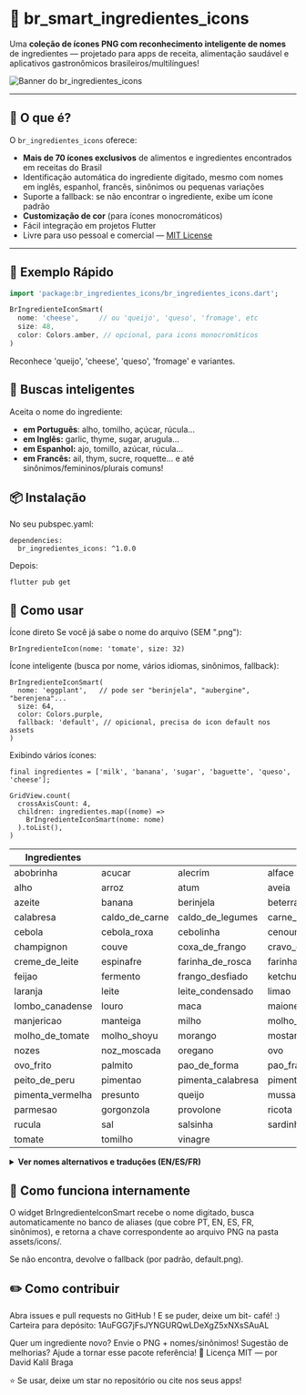 # 🥕 br_smart_ingredientes_icons

Uma **coleção de ícones PNG com reconhecimento inteligente de nomes** de ingredientes — projetado para apps de receita, alimentação saudável e aplicativos gastronômicos brasileiros/multilíngues!

![Banner do br_ingredientes_icons](banner.png)

---

## 🚀 O que é?

O `br_ingredientes_icons` oferece:

- **Mais de 70 ícones exclusivos** de alimentos e ingredientes encontrados em receitas do Brasil
- Identificação automática do ingrediente digitado, mesmo com nomes em inglês, espanhol, francês, sinônimos ou pequenas variações
- Suporte a fallback: se não encontrar o ingrediente, exibe um ícone padrão
- **Customização de cor** (para ícones monocromáticos)
- Fácil integração em projetos Flutter
- Livre para uso pessoal e comercial — [MIT License](LICENSE)

---

## 📱 Exemplo Rápido

```dart
import 'package:br_ingredientes_icons/br_ingredientes_icons.dart';

BrIngredienteIconSmart(
  nome: 'cheese',     // ou 'queijo', 'queso', 'fromage', etc
  size: 48,
  color: Colors.amber, // opcional, para icons monocromáticos
)
```

Reconhece 'queijo', 'cheese', 'queso', 'fromage' e variantes.

## 🧠 Buscas inteligentes
Aceita o nome do ingrediente:

- **em Português**: alho, tomilho, açúcar, rúcula...
- **em Inglês:** garlic, thyme, sugar, arugula...
- **em Espanhol:** ajo, tomillo, azúcar, rúcula...
- **em Francês:** ail, thym, sucre, roquette...
e até sinônimos/femininos/plurais comuns!

## 📦 Instalação
No seu pubspec.yaml:
```
dependencies:
  br_ingredientes_icons: ^1.0.0
```
Depois:
```
flutter pub get
```
## 🎨 Como usar
Ícone direto
Se você já sabe o nome do arquivo (SEM ".png"):
```
BrIngredienteIcon(nome: 'tomate', size: 32)
```
Ícone inteligente (busca por nome, vários idiomas, sinônimos, fallback):
```
BrIngredienteIconSmart(
  nome: 'eggplant',   // pode ser "berinjela", "aubergine", "berenjena"...
  size: 64,
  color: Colors.purple,
  fallback: 'default', // opicional, precisa do icon default nos assets
)
```
Exibindo vários ícones:
```
final ingredientes = ['milk', 'banana', 'sugar', 'baguette', 'queso', 'cheese'];

GridView.count(
  crossAxisCount: 4,
  children: ingredientes.map((nome) =>
    BrIngredienteIconSmart(nome: nome)
  ).toList(),
)
```
| Ingredientes             |                         |                        |                         |
|--------------------------|-------------------------|------------------------|-------------------------|
| abobrinha                | acucar                  | alecrim                | alface                  |
| alho                     | arroz                   | atum                   | aveia                   |
| azeite                   | banana                  | berinjela              | beterraba               |
| calabresa                | caldo_de_carne          | caldo_de_legumes       | carne_moida             |
| cebola                   | cebola_roxa             | cebolinha              | cenoura                 |
| champignon               | couve                   | coxa_de_frango         | cravo_da_india          |
| creme_de_leite           | espinafre               | farinha_de_rosca       | farinha_de_trigo        |
| feijao                   | fermento                | frango_desfiado        | ketchup                 |
| laranja                  | leite                   | leite_condensado       | limao                   |
| lombo_canadense          | louro                   | maca                   | maionese                |
| manjericao               | manteiga                | milho                  | molho_barbecue          |
| molho_de_tomate          | molho_shoyu             | morango                | mostarda                |
| nozes                    | noz_moscada             | oregano                | ovo                     |
| ovo_frito                | palmito                 | pao_de_forma           | pao_frances             |
| peito_de_peru           | pimentao                | pimenta_calabresa      | pimenta_do_reino        |
| pimenta_vermelha         | presunto                | queijo                 | mussarela               |
| parmesao                 | gorgonzola              | provolone              | ricota                  |
| rucula                   | sal                     | salsinha               | sardinha                |
| tomate                   | tomilho                 | vinagre                |                         |


<details><summary><strong>Ver nomes alternativos e traduções (EN/ES/FR)</strong></summary>

banana / banana / plátano / banane
queijo / cheese / queso / fromage
leite / milk / leche / lait
tomate / tomato / tomate / tomate
ovo / egg / huevo / œuf
... (veja ingredientes_data.dart )</details>

## 🔄 Como funciona internamente
O widget BrIngredienteIconSmart recebe o nome digitado, busca automaticamente no banco de aliases (que cobre PT, EN, ES, FR, sinônimos), e retorna a chave correspondente ao arquivo PNG na pasta assets/icons/.

Se não encontra, devolve o fallback (por padrão, default.png).

## ✏️ Como contribuir
Abra issues e pull requests no GitHub ! E se puder, deixe um bit- café! :) Carteira para depósito: 1AuFGG7jFsJYNGURQwLDeXgZ5xNXsSAuAL

Quer um ingrediente novo? Envie o PNG + nomes/sinônimos!
Sugestão de melhorias? Ajude a tornar esse pacote referência!
📄 Licença
MIT — por David Kalil Braga

⭐ Se usar, deixe um star no repositório ou cite nos seus apps!

